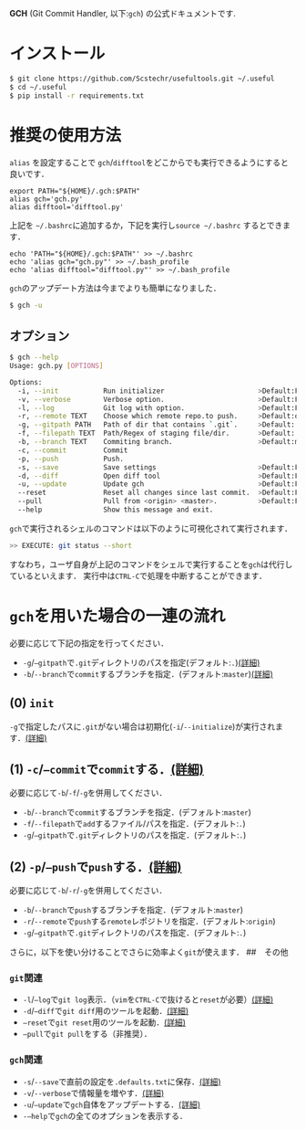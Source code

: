 __GCH__ (Git Commit Handler, 以下:`gch`)  の公式ドキュメントです.

# インストール
```bash
$ git clone https://github.com/Scstechr/usefultools.git ~/.useful
$ cd ~/.useful
$ pip install -r requirements.txt
```

# 推奨の使用方法

 `alias` を設定することで `gch`/`difftool`をどこからでも実行できるようにすると良いです．  

```bash:.bash_profile
export PATH="${HOME}/.gch:$PATH"
alias gch='gch.py'
alias difftool='difftool.py'
```

上記を `~/.bashrc`に追加するか，下記を実行し`source ~/.bashrc` するとできます．

```bash:add
echo 'PATH="${HOME}/.gch:$PATH"' >> ~/.bashrc
echo 'alias gch="gch.py"' >> ~/.bash_profile
echo 'alias difftool="difftool.py"' >> ~/.bash_profile
```

`gch`のアップデート方法は今までよりも簡単になりました．

```bash
$ gch -u 
```

## オプション
```sh
$ gch --help
Usage: gch.py [OPTIONS]

Options:
  -i, --init           Run initializer                       >Default:False
  -v, --verbose        Verbose option.                       >Default:False
  -l, --log            Git log with option.                  >Default:False
  -r, --remote TEXT    Choose which remote repo.to push.     >Default:origin
  -g, --gitpath PATH   Path of dir that contains `.git`.     >Default:.
  -f, --filepath TEXT  Path/Regex of staging file/dir.       >Default:.
  -b, --branch TEXT    Commiting branch.                     >Default:master
  -c, --commit         Commit
  -p, --push           Push.
  -s, --save           Save settings                         >Default:False
  -d, --diff           Open diff tool                        >Default:False
  -u, --update         Update gch                            >Default:False
  --reset              Reset all changes since last commit.  >Default:False
  --pull               Pull from <origin> <master>.          >Default:False
  --help               Show this message and exit.
```


`gch`で実行されるシェルのコマンドは以下のように可視化されて実行されます．

```bash
>> EXECUTE: git status --short
```
すなわち，ユーザ自身が上記のコマンドをシェルで実行することを`gch`は代行しているといえます．
実行中は`CTRL-C`で処理を中断することができます．

# `gch`を用いた場合の一連の流れ

必要に応じて下記の指定を行ってください．
- `-g`/`—gitpath`で`.git`ディレクトリのパスを指定(デフォルト:`.`)[(詳細)](https://github.com/Scstechr/gch/blob/master/doc/jp/jp_gitpath.md)
- `-b`/`--branch`で`commit`するブランチを指定．(デフォルト:`master`)[(詳細)](https://github.com/Scstechr/gch/blob/master/doc/jp/jp_branch.md)

## (0) `init`
`-g`で指定したパスに`.git`がない場合は初期化(`-i`/`--initialize`)が実行されます．[(詳細)](https://github.com/Scstechr/gch/blob/master/doc/jp/jp_init.md)


## (1) `-c`/`—commit`で`commit`する．[(詳細)](https://github.com/Scstechr/gch/blob/master/doc/jp/jp_commit_filepath.md)
必要に応じて`-b`/`-f`/`-g`を併用してください．
- `-b`/`--branch`で`commit`するブランチを指定．(デフォルト:`master`)
- `-f`/`--filepath`で`add`するファイル/パスを指定．(デフォルト:`.`)
- `-g`/`—gitpath`で`.git`ディレクトリのパスを指定．(デフォルト:`.`)

## (2) `-p`/`—push`で`push`する．[(詳細)](https://github.com/Scstechr/gch/blob/master/doc/jp/jp_push_remote.md)
必要に応じて`-b`/`-r`/`-g`を併用してください．
- `-b`/`--branch`で`push`するブランチを指定．(デフォルト:`master`)
- `-r`/`--remote`で`push`する`remote`レポジトリを指定．(デフォルト:`origin`)
- `-g`/`—gitpath`で`.git`ディレクトリのパスを指定．(デフォルト:`.`)

さらに，以下を使い分けることでさらに効率よく`git`が使えます．
##　その他
### `git`関連
- `-l`/`—log`で`git log`表示．（`vim`を`CTRL-C`で抜けると`reset`が必要）[(詳細)](https://github.com/Scstechr/gch/blob/master/doc/jp/jp_log.md)
- `-d`/`—diff`で`git diff`用のツールを起動．[(詳細)](https://github.com/Scstechr/gch/blob/master/doc/jp/jp_diff.md)
- `—reset`で`git reset`用のツールを起動．[(詳細)](https://github.com/Scstechr/gch/blob/master/doc/jp/jp_reset.md)
- `—pull`で`git pull`をする（非推奨）．

### `gch`関連
- `-s`/`--save`で直前の設定を`.defaults.txt`に保存．[(詳細)](https://github.com/Scstechr/gch/blob/master/doc/jp/jp_other.md)
- `-v`/`--verbose`で情報量を増やす．[(詳細)](https://github.com/Scstechr/gch/blob/master/doc/jp/jp_verbose.md)
- `-u`/`—update`で`gch`自体をアップデートする．[(詳細)](https://github.com/Scstechr/gch/blob/master/doc/jp/jp_other.md)
- `-—help`で`gch`の全てのオプションを表示する．
